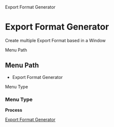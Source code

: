 
Export Format Generator
# Export Format Generator


Create multiple Export Format based in a Window

Menu Path
## Menu Path



- Export Format Generator

Menu Type
### Menu Type

**Process**


[Export Format Generator](functional-guide/process/process-exp_format-generator.md)